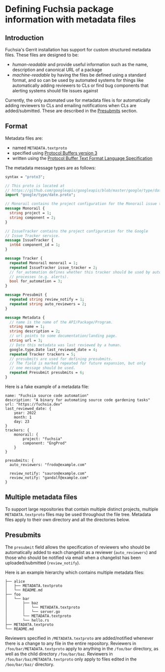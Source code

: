 # Defining Fuchsia package information with metadata files

## Introduction

Fuchsia's Gerrit installation has support for custom structured metadata files.
These files are designed to be:

* _human-readable_ and provide useful information such as the name, description
  and canonical URL of a package
* _machine-readable_ by having the files be defined using a standard format, and
  so can be used by automated systems for things like automatically adding
  reviewers to CLs or find bug components that alerting systems should file
  issues against

Currently, the only automated use for metadata files is for automatically adding
reviewers to CLs and emailing notifications when CLs are added/submitted. These
are described in the [Presubmits](#presubmits) section.

## Format

Metadata files are:

* named `METADATA.textproto`
* specified using [Protocol Buffers version
  3](https://protobuf.dev/programming-guides/proto3/)
* written using the [Protocol Buffer Text Format Language
  Specification](https://protobuf.dev/reference/protobuf/textformat-spec/)

The metadata message types are as follows:

```proto
syntax = "proto3";

// This proto is located at
// https://github.com/googleapis/googleapis/blob/master/google/type/date.proto
import "google/type/date.proto";

// Monorail contains the project configuration for the Monorail issue tracker.
message Monorail {
  string project = 1;
  string component = 2;
}

// IssueTracker contains the project configuration for the Google
// Issue Tracker service.
message IssueTracker {
  int64 component_id = 1;
}

message Tracker {
  repeated Monorail monorail = 1;
  repeated IssueTracker issue_tracker = 2;
  // for_automation defines whether this tracker should be used by automated
  // processes (e.g. alerts).
  bool for_automation = 3;
}

message Presubmit {
  repeated string review_notify = 1;
  repeated string auto_reviewers = 2;
}

message Metadata {
  // name is the name of the API/Package/Program.
  string name = 1;
  string description = 2;
  // url points to some documentation/landing page.
  string url = 3;
  // Date this metadata was last reviewed by a human.
  google.type.Date last_reviewed_date = 4;
  repeated Tracker trackers = 5;
  // presubmits are used for defining presubmits.
  // The field is marked repeated for future expansion, but only
  // one message should be used.
  repeated Presubmit presubmits = 6;
}
```

Here is a fake example of a metadata file:

```
name: "Fuchsia source code automation"
description: "A binary for automating source code gardening tasks"
url: "https://fuchsia.dev"
last_reviewed_date: {
    year: 2022
    month: 1
    day: 23
}
trackers: {
    monorail: {
        project: "fuchsia"
        component: "EngProd"
    }
}

presubmits: {
  auto_reviewers: "frodo@example.com"

  review_notify: "sauron@example.com"
  review_notify: "gandalf@example.com"
}
```

## Multiple metadata files

To support large repositories that contain multiple distinct projects, multiple
`METADATA.textproto` files may be used throughout the file tree. Metadata files
apply to their own directory and all the directories below.

## Presubmits

The `presubmit` field allows the specification of reviewers who should be
automatically added to each changelist as a reviewer (`auto_reviewers`) and
those who should be notified via email when a changelist has been
uploaded/submitted (`review_notify`).

Here is an example hierarchy which contains multiple metadata files:

```
├── alice
│   ├── METADATA.textproto
│   └── README.md
├── foo
│   └── bar
│       ├── baz
│       │   └── METADATA.textproto
│       │   └── server.go
│       └── METADATA.textproto
│       └── hello.rs
├── METADATA.textproto
└── README.md
```

Reviewers specified in `/METADATA.textproto` are added/notified whenever there
is a change to any file in the entire repository. Reviewers in
`/foo/bar/METADATA.textproto` apply to anything in the `/foo/bar` directory, as
well as the child directory `/foo/bar/baz`. Reviewers in
`/foo/bar/baz/METADATA.textproto` only apply to files edited in the
`/boo/bar/baz/` directory.
